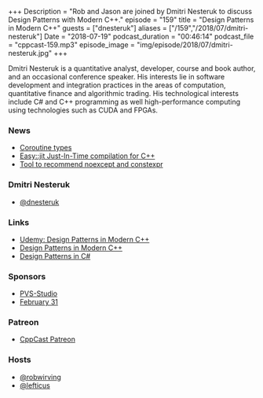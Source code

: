 +++
Description = "Rob and Jason are joined by Dmitri Nesteruk to discuss Design Patterns with Modern C++."
episode = "159"
title = "Design Patterns in Modern C++"
guests = ["dnesteruk"]
aliases = ["/159","/2018/07/dmitri-nesteruk"]
Date = "2018-07-19"
podcast_duration = "00:46:14"
podcast_file = "cppcast-159.mp3"
episode_image = "img/episode/2018/07/dmitri-nesteruk.jpg"
+++

Dmitri Nesteruk is a quantitative analyst, developer, course and book author, and an occasional conference speaker.  His interests lie in software development and integration practices in the areas of computation, quantitative finance and algorithmic trading. His technological interests include C# and C++ programming as well high-performance computing using technologies such as CUDA and FPGAs.

### News ###

 - [Coroutine types](https://abseil.io/blog/20180713-coroutine-types)
 - [Easy::jit Just-In-Time compilation for C++](https://blog.quarkslab.com/easyjit-just-in-time-compilation-for-c.html)
 - [Tool to recommend noexcept and constexpr](https://www.reddit.com/r/cpp/comments/8ydr5w/tool_to_recommend_noexcept_or_constexpr_for/)
 
### Dmitri Nesteruk ###

 - [@dnesteruk](https://twitter.com/dnesteruk)

### Links ###

 - [Udemy: Design Patterns in Modern C++](http://bit.ly/2y3HXzp)
 - [Design Patterns in Modern C++](https://www.apress.com/gb/book/9781484236024)
 - [Design Patterns in C#](https://leanpub.com/csharp_patterns)

### Sponsors ###

- [PVS-Studio](https://www.viva64.com/pvs-studio)
- [February 31](https://www.viva64.com/en/b/0550/)

### Patreon ###

- [CppCast Patreon](https://www.patreon.com/CppCast)

### Hosts ###

- [@robwirving](https://twitter.com/robwirving)
- [@lefticus](https://twitter.com/lefticus)


